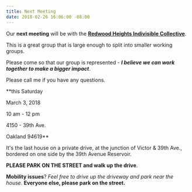 ```yaml
---
title: Next Meeting
date: 2018-02-26 16:06:00 -08:00
---
```


Our **next meeting** will be with the [**Redwood Heights Indivisible Collective**](https://www.facebook.com/pg/rhindivisiblec/about/?ref=page_internal).  

This is a great group that is large enough to split into smaller working groups.  

Please come so that our group is represented - ***I believe we can work together to make a bigger impact***.  

Please call me if you have any questions. 

**this Saturday

March 3, 2018

10 am - 12 pm

4150 - 39th Ave.

Oakland 94619**

It's the last house on a private drive, at the junction of Victor & 39th Ave., bordered on one side by the 39th Avenue Reservoir.

**PLEASE PARK ON THE STREET and walk up the drive**.

**Mobility issues**?  *Feel free to drive up the driveway and park near the house.*  **Everyone else, please park on the street.**

